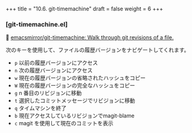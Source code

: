 +++
title = "10.6. git-timemachine"
draft = false
weight = 6
+++
### [git-timemachine.el]
🔗 [emacsmirror/git-timemachine: Walk through git revisions of a file.](https://github.com/emacsmirror/git-timemachine) 

次のキーを使用して、ファイルの履歴バージョンをナビゲートしてくれます。

* `p` 以前の履歴バージョンにアクセス
* `n` 次の履歴バージョンにアクセス
* `w` 現在の履歴バージョンの省略されたハッシュをコピー
* `W` 現在の履歴バージョンの完全なハッシュをコピー
* `g` n 番目のリビジョンに移動
* `t` 選択したコミットメッセージでリビジョンに移動
* `q` タイムマシンを終了
* `b` 現在アクセスしているリビジョンでmagit-blame 
* `c` magit を使用して現在のコミットを表示

